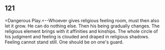 ## 121

=Dangerous Play.=--Whoever gives religious feeling room, must then also
let it grow. He can do nothing else. Then his being gradually changes.
The religious element brings with it affinities and kinships. The whole
circle of his judgment and feeling is clouded and draped in religious
shadows. Feeling cannot stand still. One should be on one's guard.



